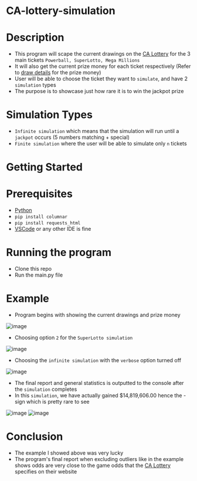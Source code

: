 # CA-lottery-simulation

# Description
- This program will scape the current drawings on the [CA Lottery](https://www.calottery.com/) for the 3 main tickets ```Powerball, SuperLotto, Mega Millions```
- It will also get the current prize money for each ticket respectively (Refer to [draw details](https://www.calottery.com/draw-games/powerball#section-content-1-3) for the prize money)
- User will be able to choose the ticket they want to ```simulate```, and have 2 ```simulation``` types
- The purpose is to showcase just how rare it is to win the jackpot prize


# Simulation Types
- ```Infinite simulation``` which means that the simulation will run until a ```jackpot``` occurs (5 numbers matching + special)
- ```Finite simulation``` where the user will be able to simulate only ```n``` tickets

# Getting Started

# Prerequisites
- [Python](https://www.python.org/downloads/)
- ```pip install columnar```
- ```pip install requests_html```
- [VSCode](https://code.visualstudio.com/) or any other IDE is fine

# Running the program
- Clone this repo
- Run the main.py file

# Example

- Program begins with showing the current drawings and prize money

![image](https://user-images.githubusercontent.com/60799172/161394783-87e07f85-672e-44c4-80b2-1393744ebbbc.png)

- Choosing option ```2``` for the ```SuperLotto simulation```

![image](https://user-images.githubusercontent.com/60799172/161394820-a8108896-ea26-4259-9464-c7cb2529dabc.png)

- Choosing the ```infinite simulation``` with the ```verbose``` option turned off

![image](https://user-images.githubusercontent.com/60799172/161394832-b8ab60fc-107d-4737-b901-7587884aff17.png)

- The final report and general statistics is outputted to the console after the ```simulation``` completes
- In this ```simulation```, we have actually gained $14,819,606.00 hence the - sign which is pretty rare to see

![image](https://user-images.githubusercontent.com/60799172/161395243-89636581-c28c-4914-a8cd-73ca9cf41ba7.png)
![image](https://user-images.githubusercontent.com/60799172/161395267-cdb8cc77-391c-41aa-905c-0efcf7049c93.png)

# Conclusion
- The example I showed above was very lucky
- The program's final report when excluding outliers like in the example shows odds are very close to the game odds that the [CA Lottery](https://www.calottery.com/) specifies on their website

